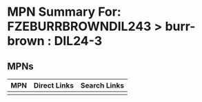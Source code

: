 



# MPN Summary For: FZEBURRBROWNDIL243 > burr-brown : DIL24-3

## MPNs
  

|MPN|Direct Links|Search Links|
| :--- | :--- | :--- |
||||
